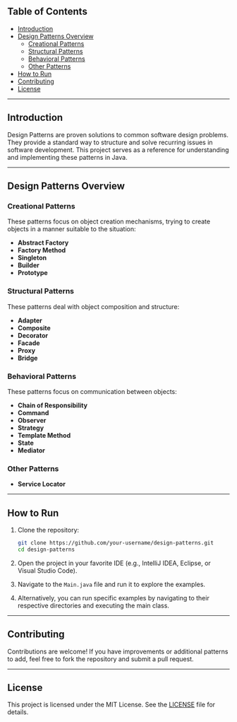 ## Table of Contents

- [Introduction](#introduction)
- [Design Patterns Overview](#design-patterns-overview)
  - [Creational Patterns](#creational-patterns)
  - [Structural Patterns](#structural-patterns)
  - [Behavioral Patterns](#behavioral-patterns)
  - [Other Patterns](#other-patterns)
- [How to Run](#how-to-run)
- [Contributing](#contributing)
- [License](#license)

---

## Introduction

Design Patterns are proven solutions to common software design problems. They provide a standard way to structure and solve recurring issues in software development. This project serves as a reference for understanding and implementing these patterns in Java.

---

## Design Patterns Overview

### Creational Patterns
These patterns focus on object creation mechanisms, trying to create objects in a manner suitable to the situation:
- **Abstract Factory**
- **Factory Method**
- **Singleton**
- **Builder**
- **Prototype**

### Structural Patterns
These patterns deal with object composition and structure:
- **Adapter**
- **Composite**
- **Decorator**
- **Facade**
- **Proxy**
- **Bridge**

### Behavioral Patterns
These patterns focus on communication between objects:
- **Chain of Responsibility**
- **Command**
- **Observer**
- **Strategy**
- **Template Method**
- **State**
- **Mediator**

### Other Patterns
- **Service Locator**

---

## How to Run

1. Clone the repository:
   ```bash
   git clone https://github.com/your-username/design-patterns.git
   cd design-patterns
   ```

2. Open the project in your favorite IDE (e.g., IntelliJ IDEA, Eclipse, or Visual Studio Code).

3. Navigate to the `Main.java` file and run it to explore the examples.

4. Alternatively, you can run specific examples by navigating to their respective directories and executing the main class.

---

## Contributing

Contributions are welcome! If you have improvements or additional patterns to add, feel free to fork the repository and submit a pull request.

---

## License

This project is licensed under the MIT License. See the [LICENSE](LICENSE) file for details.


